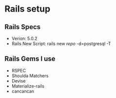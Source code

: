 # Rails setup
## Rails Specs
- Verion: 5.0.2
- Rails New Script: rails new _repo_ -d=postgresql -T
## Rails Gems I use
- RSPEC
- Shoulda Matchers
- Devise
- Materialize-rails
- cancancan
